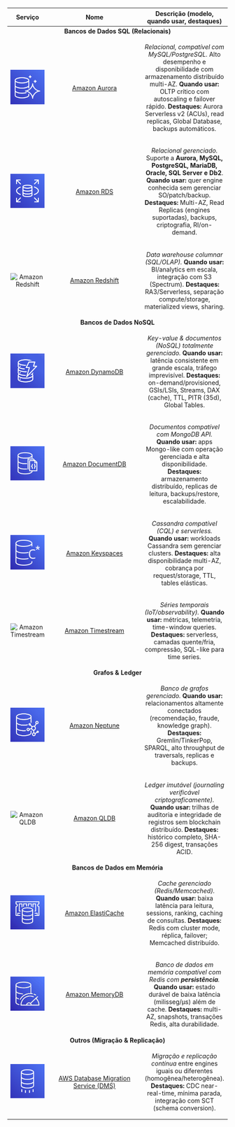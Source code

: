 <table align="center">
  <thead>
    <tr>
      <th>Serviço</th>
      <th width="200px">Nome</th>
      <th>Descrição (modelo, quando usar, destaques)</th>
    </tr>
  </thead>
  <tbody>
    <tr align="center"><td colspan="3"><strong>Bancos de Dados SQL (Relacionais)</strong></td></tr>
    <tr align="center">
      <td><img width="150px" src="./../../assets/aws-services/database/aurora-db.png" alt="Amazon Aurora"></td>
      <td><a href="#aurora">Amazon Aurora</a></td>
      <td>
        <p><em>Relacional, compatível com MySQL/PostgreSQL.</em> Alto desempenho e disponibilidade com armazenamento distribuído multi-AZ. 
        <strong>Quando usar:</strong> OLTP crítico com autoscaling e failover rápido.
        <strong>Destaques:</strong> Aurora Serverless v2 (ACUs), read replicas, Global Database, backups automáticos.</p>
      </td>
    </tr>
    <tr align="center">
      <td>
        <a href="https://github.com/EdnaldoLuiz/aws-learning/blob/main/aws-services/database/sql/RDS.md">
          <img width="150px" src="./../../assets/aws-services/database/rds-db.png" alt="Amazon RDS">
        </a>
      </td>
      <td>
        <a href="https://github.com/EdnaldoLuiz/aws-learning/blob/main/aws-services/database/sql/RDS.md">Amazon RDS</a>
      </td>
      <td>
        <p><em>Relacional gerenciado.</em> Suporte a <strong>Aurora, MySQL, PostgreSQL, MariaDB, Oracle, SQL Server e Db2</strong>.
        <strong>Quando usar:</strong> quer engine conhecida sem gerenciar SO/patch/backup.
        <strong>Destaques:</strong> Multi-AZ, Read Replicas (engines suportadas), backups, criptografia, RI/on-demand.</p>
      </td>
    </tr>
    <tr align="center">
      <td><img width="150px" src="./../../assets/aws-services/database/redshift.png" alt="Amazon Redshift"></td>
      <td><a href="#redshift">Amazon Redshift</a></td>
      <td>
        <p><em>Data warehouse columnar (SQL/OLAP).</em> 
        <strong>Quando usar:</strong> BI/analytics em escala, integração com S3 (Spectrum).
        <strong>Destaques:</strong> RA3/Serverless, separação compute/storage, materialized views, sharing.</p>
      </td>
    </tr>
    <tr align="center"><td colspan="3"><strong>Bancos de Dados NoSQL</strong></td></tr>
    <tr align="center">
      <td><img width="150px" src="./../../assets/aws-services/database/dynamodb-db.png" alt="Amazon DynamoDB"></td>
      <td><a href="#dynamodb">Amazon DynamoDB</a></td>
      <td>
        <p><em>Key-value & documentos (NoSQL) totalmente gerenciado.</em>
        <strong>Quando usar:</strong> latência consistente em grande escala, tráfego imprevisível.
        <strong>Destaques:</strong> on-demand/provisioned, GSIs/LSIs, Streams, DAX (cache), TTL, PITR (35d), Global Tables.</p>
      </td>
    </tr>
    <tr align="center">
      <td><img width="150px" src="./../../assets/aws-services/database/documentdb-db.jpg" alt="Amazon DocumentDB"></td>
      <td><a href="#documentdb">Amazon DocumentDB</a></td>
      <td>
        <p><em>Documentos compatível com MongoDB API.</em>
        <strong>Quando usar:</strong> apps Mongo-like com operação gerenciada e alta disponibilidade.
        <strong>Destaques:</strong> armazenamento distribuído, replicas de leitura, backups/restore, escalabilidade.</p>
      </td>
    </tr>
    <tr align="center">
      <td><img width="150px" src="./../../assets/aws-services/database/keyspaces-db.png" alt="Amazon Keyspaces"></td>
      <td><a href="#keyspaces">Amazon Keyspaces</a></td>
      <td>
        <p><em>Cassandra compatível (CQL) e serverless.</em>
        <strong>Quando usar:</strong> workloads Cassandra sem gerenciar clusters.
        <strong>Destaques:</strong> alta disponibilidade multi-AZ, cobrança por request/storage, TTL, tables elásticas.</p>
      </td>
    </tr>
    <tr align="center">
      <td><img width="150px" src="./../../assets/aws-services/database/timestream.png" alt="Amazon Timestream"></td>
      <td><a href="#timestream">Amazon Timestream</a></td>
      <td>
        <p><em>Séries temporais (IoT/observability).</em>
        <strong>Quando usar:</strong> métricas, telemetria, time-window queries.
        <strong>Destaques:</strong> serverless, camadas quente/fria, compressão, SQL-like para time series.</p>
      </td>
    </tr>
    <tr align="center"><td colspan="3"><strong>Grafos & Ledger</strong></td></tr>
    <tr align="center">
      <td><img width="150px" src="./../../assets/aws-services/database/neptune-db.jpg" alt="Amazon Neptune"></td>
      <td><a href="#neptune">Amazon Neptune</a></td>
      <td>
        <p><em>Banco de grafos gerenciado.</em>
        <strong>Quando usar:</strong> relacionamentos altamente conectados (recomendação, fraude, knowledge graph).
        <strong>Destaques:</strong> Gremlin/TinkerPop, SPARQL, alto throughput de traversals, replicas e backups.</p>
      </td>
    </tr>
    <tr align="center">
      <td><img width="150px" src="./../../assets/aws-services/database/qldb.png" alt="Amazon QLDB"></td>
      <td><a href="#qldb">Amazon QLDB</a></td>
      <td>
        <p><em>Ledger imutável (journaling verificável criptograficamente).</em>
        <strong>Quando usar:</strong> trilhas de auditoria e integridade de registros sem blockchain distribuído.
        <strong>Destaques:</strong> histórico completo, SHA-256 digest, transações ACID.</p>
      </td>
    </tr>
    <tr align="center"><td colspan="3"><strong>Bancos de Dados em Memória</strong></td></tr>
    <tr align="center">
      <td><img width="150px" src="./../../assets/aws-services/database/elastic-cache-db.jpg" alt="Amazon ElastiCache"></td>
      <td><a href="#elasticache">Amazon ElastiCache</a></td>
      <td>
        <p><em>Cache gerenciado (Redis/Memcached).</em>
        <strong>Quando usar:</strong> baixa latência para leitura, sessions, ranking, caching de consultas.
        <strong>Destaques:</strong> Redis com cluster mode, réplica, failover; Memcached distribuído.</p>
      </td>
    </tr>
    <tr align="center">
      <td><img width="150px" src="./../../assets/aws-services/database/memorydb-db.jpg" alt="Amazon MemoryDB"></td>
      <td><a href="#memorydb">Amazon MemoryDB</a></td>
      <td>
        <p><em>Banco de dados em memória compatível com Redis com <strong>persistência</strong>.</em>
        <strong>Quando usar:</strong> estado durável de baixa latência (milisseg/µs) além de cache.
        <strong>Destaques:</strong> multi-AZ, snapshots, transações Redis, alta durabilidade.</p>
      </td>
    </tr>
    <tr align="center"><td colspan="3"><strong>Outros (Migração & Replicação)</strong></td></tr>
    <tr align="center">
      <td><img width="150px" src="./../../assets/aws-services/database/dms-db.png" alt="AWS DMS"></td>
      <td><a href="#dms">AWS Database Migration Service (DMS)</a></td>
      <td>
        <p><em>Migração e replicação contínua</em> entre engines iguais ou diferentes (homogênea/heterogênea).
        <strong>Destaques:</strong> CDC near-real-time, mínima parada, integração com SCT (schema conversion).</p>
      </td>
    </tr>

  </tbody>
</table>
